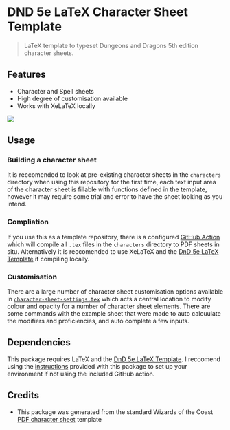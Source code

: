 # DND 5e LaTeX Character Sheet Template

> LaTeX template to typeset Dungeons and Dragons 5th edition character sheets.

## Features

* Character and Spell sheets
* High degree of customisation available
* Works with XeLaTeX locally

<img src=https://github.com/matsavage/DND-5e-LaTeX-Character-Sheet-Template/raw/main/fighter_character_sheet.png/>


## Usage

### Building a character sheet

It is reccomended to look at pre-existing character sheets in the `characters` directory when using this repository for the first time, each text input area of the character sheet is fillable with functions defined in the template, however it may require some trial and error to have the sheet looking as you intend.

### Compliation

If you use this as a template repository, there is a configured [GitHub Action](https://github.com/matsavage/dnd-latex-action) which will compile all `.tex` files in the `characters` directory to PDF sheets in situ. Alternatively it is reccomended to use XeLaTeX and the [DnD 5e LaTeX Template](https://github.com/rpgtex/DND-5e-LaTeX-Template) if compiling locally.

### Customisation

There are a large number of character sheet customisation options available in [`character-sheet-settings.tex`](https://github.com/matsavage/DND-5e-LaTeX-Character-Template/blob/documentation/character-sheet-settings.tex) which acts a central location to modify colour and opacity for a number of character sheet elements. There are some commands with the example sheet that were made to auto calcuulate the modifiers and proficiencies, and auto complete a few inputs.

## Dependencies

This package requires LaTeX and the [DnD 5e LaTeX Template](https://github.com/rpgtex/DND-5e-LaTeX-Template). I reccomend using the [instructions](https://github.com/rpgtex/DND-5e-LaTeX-Template/tree/355b9ced1b42324574c2c4e28f9783f29c760a20#dependencies) provided with this package to set up your environment if not using the included GitHub action.

## Credits

* This package was generated from the standard Wizards of the Coast [PDF character sheet](https://media.wizards.com/2016/dnd/downloads/5E_CharacterSheet_Fillable.pdf) template
